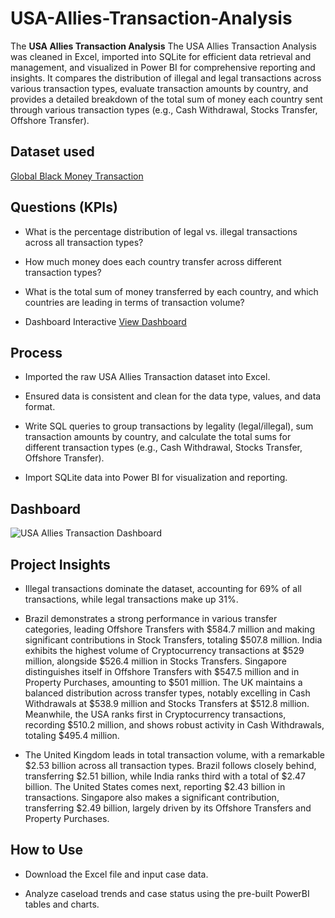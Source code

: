 # USA-Allies-Transaction-Analysis
The **USA Allies Transaction Analysis** The USA Allies Transaction Analysis was cleaned in Excel, imported into SQLite for efficient data retrieval and management, and visualized in Power BI for comprehensive reporting and insights. It compares the distribution of illegal and legal transactions across various transaction types, evaluate transaction amounts by country, and provides a detailed breakdown of the total sum of money each country sent through various transaction types (e.g., Cash Withdrawal, Stocks Transfer, Offshore Transfer).


## Dataset used

[Global Black Money Transaction](https://github.com/AndreaAnalytics/USA-Allies-Transaction-Dashboard/blob/main/Big_Black_Money_Dataset.csv)


## Questions (KPIs)

- What is the percentage distribution of legal vs. illegal transactions across all transaction types?

- How much money does each country transfer across different transaction types?

- What is the total sum of money transferred by each country, and which countries are leading in terms of transaction volume?

- Dashboard Interactive <a href="https://github.com/AndreaAnalytics/USA-Allies-Transaction-Dashboard/blob/main/USA%20Allies%20Transaction%20Dashboard.png">View Dashboard</a>

## Process

- Imported the raw USA Allies Transaction dataset into Excel.

- Ensured data is consistent and clean for the data type, values, and data format.

- Write SQL queries to group transactions by legality (legal/illegal), sum transaction amounts by country, and calculate the total sums for different transaction types (e.g., Cash Withdrawal, Stocks Transfer, Offshore Transfer).

- Import SQLite data into Power BI for visualization and reporting.


 ## Dashboard

![USA Allies Transaction Dashboard](https://github.com/user-attachments/assets/6f6cb0ea-f600-4b49-9b80-290a5119d99e)


## Project Insights
- Illegal transactions dominate the dataset, accounting for 69% of all transactions, while legal transactions make up 31%.

- Brazil demonstrates a strong performance in various transfer categories, leading Offshore Transfers with $584.7 million and making significant contributions in Stock Transfers, totaling $507.8 million. India exhibits the highest volume of Cryptocurrency transactions at $529 million, alongside $526.4 million in Stocks Transfers. Singapore distinguishes itself in Offshore Transfers with $547.5 million and in Property Purchases, amounting to $501 million. The UK maintains a balanced distribution across transfer types, notably excelling in Cash Withdrawals at $538.9 million and Stocks Transfers at $512.8 million. Meanwhile, the USA ranks first in Cryptocurrency transactions, recording $510.2 million, and shows robust activity in Cash Withdrawals, totaling $495.4 million.

- The United Kingdom leads in total transaction volume, with a remarkable $2.53 billion across all transaction types. Brazil follows closely behind, transferring $2.51 billion, while India ranks third with a total of $2.47 billion. The United States comes next, reporting $2.43 billion in transactions. Singapore also makes a significant contribution, transferring $2.49 billion, largely driven by its Offshore Transfers and Property Purchases.


## How to Use
- Download the Excel file and input case data.

- Analyze caseload trends and case status using the pre-built PowerBI tables and charts.
